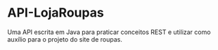 # API-LojaRoupas
Uma API escrita em Java para praticar conceitos REST e utilizar como auxílio para o projeto do site de roupas.
